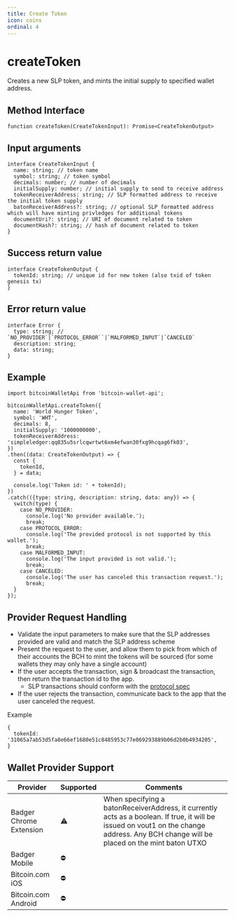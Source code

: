 ```yaml
---
title: Create Token
icon: coins
ordinal: 4
---
```


# createToken

Creates a new SLP token, and mints the initial supply to specified wallet address.

## Method Interface

```
function createToken(CreateTokenInput): Promise<CreateTokenOutput>
```

## Input arguments

```
interface CreateTokenInput {
  name: string; // token name
  symbol: string; // token symbol
  decimals: number; // number of decimals
  initialSupply: number; // initial supply to send to receive address
  tokenReceiverAddress: string; // SLP formatted address to receive the initial token supply
  batonReceiverAddress?: string; // optional SLP formatted address which will have minting privledges for additional tokens
  documentUri?: string; // URI of document related to token
  documentHash?: string; // hash of document related to token
}
```

## Success return value

```
interface CreateTokenOutput {
  tokenId: string; // unique id for new token (also txid of token genesis tx)
}
```

## Error return value

```
interface Error {
  type: string; // `NO_PROVIDER`|`PROTOCOL_ERROR``|`MALFORMED_INPUT`|`CANCELED`
  description: string;
  data: string;
}
```

## Example

```
import bitcoinWalletApi from 'bitcoin-wallet-api';

bitcoinWalletApi.createToken({
  name: 'World Hunger Token',
  symbol: 'WHT',
  decimals: 8,
  initialSupply: '1000000000',
  tokenReceiverAddress: 'simpleledger:qq835u5srlcqwrtwt6xm4efwan30fxg9hcqag6fk03',
})
.then((data: CreateTokenOutput) => {
  const {
    tokenId,
  } = data;

  console.log('Token id: ' + tokenId);
})
.catch(({type: string, description: string, data: any}) => {
  switch(type) {
    case NO_PROVIDER:
      console.log('No provider available.');
      break;
    case PROTOCOL_ERROR:
      console.log('The provided protocol is not supported by this wallet.');
      break;
    case MALFORMED_INPUT:
      console.log('The input provided is not valid.');
      break;
    case CANCELED:
      console.log('The user has canceled this transaction request.');
      break;
  }
});
```

## Provider Request Handling

- Validate the input parameters to make sure that the SLP addresses provided are valid and match the SLP address scheme
- Present the request to the user, and allow them to pick from which of their accounts the BCH to mint the tokens will be sourced (for some wallets they may only have a single account)
- If the user accepts the transaction, sign & broadcast the transaction, then return the transaction id to the app.
  - SLP transactions should conform with the [protocol spec](https://github.com/simpleledger/slp-specifications/blob/master/slp-token-type-1.md#mint---extended-minting-transaction)
- If the user rejects the transaction, communicate back to the app that the user canceled the request.

Example

```
{
  tokenId: '31065a7ab53d5fa8e66ef1680e51c8485953c77e069293889b06d2b0b4934205',
}
```

## Wallet Provider Support

| Provider                | Supported | Comments                                                                                                                                                                                |
| ----------------------- | --------- | --------------------------------------------------------------------------------------------------------------------------------------------------------------------------------------- |
| Badger Chrome Extension | ⚠️        | When specifying a batonReceiverAddress, it currently acts as a boolean. If true, it will be issued on vout1 on the change address. Any BCH change will be placed on the mint baton UTXO |
| Badger Mobile           | ⛔️       |                                                                                                                                                                                         |
| Bitcoin.com iOS         | ⛔️       |                                                                                                                                                                                         |
| Bitcoin.com Android     | ⛔️       |                                                                                                                                                                                         |

